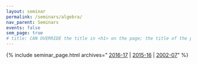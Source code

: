 ```yaml
---
layout: seminar
permalink: /seminars/algebra/
nav_parent: Seminars
events: false
sem_page: true
# title: CAN OVERRIDE the title in <h1> on the page; the title of the page itself is hardcoded from seminars.yml
---
```


{% include seminar_page.html archives="
  [2016-17](/seminars/algebra/2016-17/) \|
  [2015-16](/seminars/algebra/2015-16/) \|
  [2002-07](/seminars/algebra/AlgSeminarOld/)" %}
